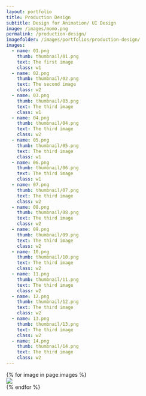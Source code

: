 ```yaml
---
layout: portfolio
title: Production Design
subtitle: Design for Animation/ UI Design
image: /images/momo.png
permalink: /production-design/
imagefolder: /images/portfolios/production-design/
images:
  - name: 01.png
    thumb: thumbnail/01.png
    text: The first image
    class: w1
  - name: 02.png	
    thumb: thumbnail/02.png
    text: The second image
    class: w2
  - name: 03.png
    thumb: thumbnail/03.png
    text: The third image
    class: w1
  - name: 04.png
    thumb: thumbnail/04.png
    text: The third image
    class: w2
  - name: 05.png
    thumb: thumbnail/05.png
    text: The third image
    class: w1
  - name: 06.png
    thumb: thumbnail/06.png
    text: The third image
    class: w1
  - name: 07.png
    thumb: thumbnail/07.png
    text: The third image
    class: w2
  - name: 08.png
    thumb: thumbnail/08.png
    text: The third image
    class: w2
  - name: 09.png
    thumb: thumbnail/09.png
    text: The third image
    class: w2
  - name: 10.png
    thumb: thumbnail/10.png
    text: The third image
    class: w2
  - name: 11.png
    thumb: thumbnail/11.png
    text: The third image
    class: w2
  - name: 12.png
    thumb: thumbnail/12.png
    text: The third image
    class: w2
  - name: 13.png
    thumb: thumbnail/13.png
    text: The third image
    class: w2
  - name: 14.png
    thumb: thumbnail/14.png
    text: The third image
    class: w2
---
```


<div class="container">
    <div class="gutter-sizer"></div>
    <div class="grid-sizer"></div>
	  {% for image in page.images %}
	  <div class="item {{image.class}} three columns imagefill">
	  		<img src="{{page.imagefolder}}{{image.thumb}}">
  	</div>
	  {% endfor %}
</div>

<script src="https://ajax.googleapis.com/ajax/libs/jquery/2.1.3/jquery.min.js"></script>
<script src="//cdnjs.cloudflare.com/ajax/libs/jquery.imagesloaded/2.1.0/jquery.imagesloaded.min.js"></script>
<script src="/js/imagefill.js"></script>
<script src="/js/packery.pkgd.min.js"></script>
<script type="text/javascript">
				// $('.imagefill').imagefill(); 
	// var $container = $('.container');
  
 //  $container.packery({
 //  	itemSelector: '.item',
 //  	  gutter: 0,
	// 	  "columnWidth": 0,
	// 	  "rowHeight": 0
	// }); 

</script>